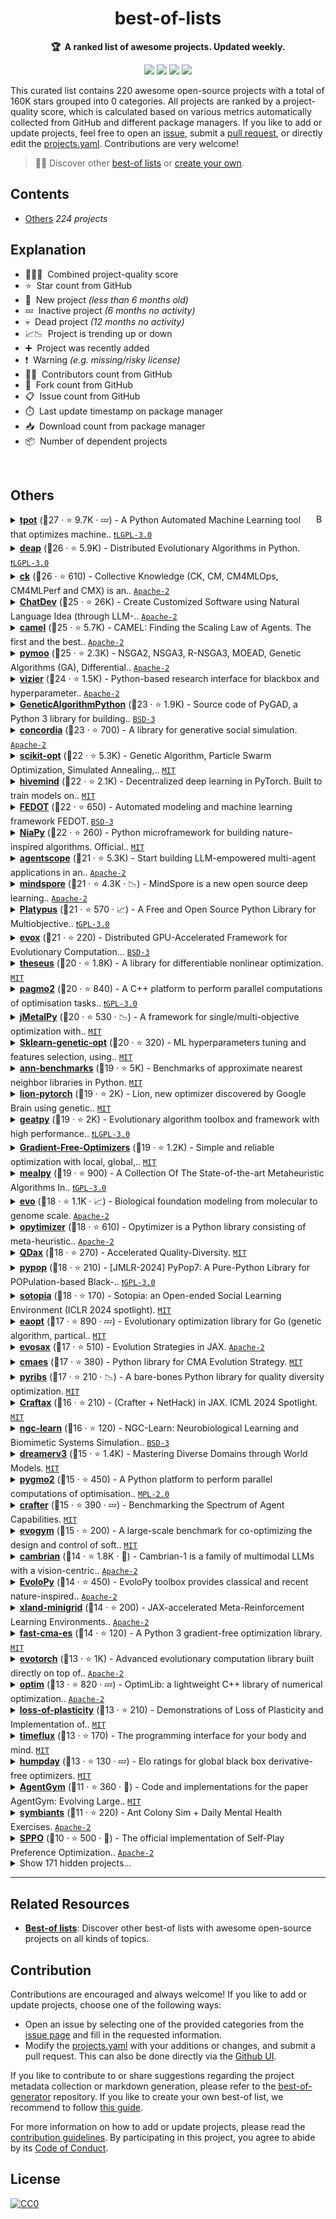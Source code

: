 <!-- markdownlint-disable -->
<h1 align="center">
    best-of-lists
    <br>
</h1>

<p align="center">
    <strong>🏆&nbsp; A ranked list of awesome projects. Updated weekly.</strong>
</p>

<p align="center">
    <a href="https://best-of.org" title="Best-of Badge"><img src="http://bit.ly/3o3EHNN"></a>
    <a href="#Contents" title="Project Count"><img src="https://img.shields.io/badge/projects-220-blue.svg?color=5ac4bf"></a>
    <a href="#Contribution" title="Contributions are welcome"><img src="https://img.shields.io/badge/contributions-welcome-green.svg"></a>
    <a href="https://github.com/evdcush/best-of-lists/releases" title="Best-of Updates"><img src="https://img.shields.io/github/release-date/evdcush/best-of-lists?color=green&label=updated"></a>
</p>

This curated list contains 220 awesome open-source projects with a total of 160K stars grouped into 0 categories. All projects are ranked by a project-quality score, which is calculated based on various metrics automatically collected from GitHub and different package managers. If you like to add or update projects, feel free to open an [issue](https://github.com/evdcush/best-of-lists/issues/new/choose), submit a [pull request](https://github.com/evdcush/best-of-lists/pulls), or directly edit the [projects.yaml](https://github.com/evdcush/best-of-lists/edit/main/projects.yaml). Contributions are very welcome!

> 🧙‍♂️  Discover other [best-of lists](https://best-of.org) or [create your own](https://github.com/best-of-lists/best-of/blob/main/create-best-of-list.md).

## Contents

- [Others](#others) _224 projects_

## Explanation
- 🥇🥈🥉&nbsp; Combined project-quality score
- ⭐️&nbsp; Star count from GitHub
- 🐣&nbsp; New project _(less than 6 months old)_
- 💤&nbsp; Inactive project _(6 months no activity)_
- 💀&nbsp; Dead project _(12 months no activity)_
- 📈📉&nbsp; Project is trending up or down
- ➕&nbsp; Project was recently added
- ❗️&nbsp; Warning _(e.g. missing/risky license)_
- 👨‍💻&nbsp; Contributors count from GitHub
- 🔀&nbsp; Fork count from GitHub
- 📋&nbsp; Issue count from GitHub
- ⏱️&nbsp; Last update timestamp on package manager
- 📥&nbsp; Download count from package manager
- 📦&nbsp; Number of dependent projects

<br>

## Others

<a href="#contents"><img align="right" width="15" height="15" src="https://git.io/JtehR" alt="Back to top"></a>

<details><summary><b><a href="https://github.com/EpistasisLab/tpot">tpot</a></b> (🥇27 ·  ⭐ 9.7K · 💤) - A Python Automated Machine Learning tool that optimizes machine.. <code><a href="http://bit.ly/37RvQcA">❗️LGPL-3.0</a></code></summary>

- [GitHub](https://github.com/EpistasisLab/tpot) (👨‍💻 120 · 🔀 1.5K · 📦 3.1K · 📋 920 - 30% open · ⏱️ 23.02.2024):

	```
	git clone https://github.com/EpistasisLab/tpot
	```
</details>
<details><summary><b><a href="https://github.com/DEAP/deap">deap</a></b> (🥇26 ·  ⭐ 5.9K) - Distributed Evolutionary Algorithms in Python. <code><a href="http://bit.ly/37RvQcA">❗️LGPL-3.0</a></code></summary>

- [GitHub](https://github.com/DEAP/deap) (👨‍💻 89 · 🔀 1.1K · 📦 5.5K · 📋 520 - 44% open · ⏱️ 20.11.2024):

	```
	git clone https://github.com/DEAP/deap
	```
</details>
<details><summary><b><a href="https://github.com/mlcommons/ck">ck</a></b> (🥇26 ·  ⭐ 610) - Collective Knowledge (CK, CM, CM4MLOps, CM4MLPerf and CMX) is an.. <code><a href="http://bit.ly/3nYMfla">Apache-2</a></code></summary>

- [GitHub](https://github.com/mlcommons/ck) (👨‍💻 34 · 🔀 110 · 📦 110 · 📋 490 - 2% open · ⏱️ 28.11.2024):

	```
	git clone https://github.com/mlcommons/ck
	```
</details>
<details><summary><b><a href="https://github.com/OpenBMB/ChatDev">ChatDev</a></b> (🥇25 ·  ⭐ 26K) - Create Customized Software using Natural Language Idea (through LLM-.. <code><a href="http://bit.ly/3nYMfla">Apache-2</a></code></summary>

- [GitHub](https://github.com/OpenBMB/ChatDev) (👨‍💻 64 · 🔀 3.2K · 📋 260 - 7% open · ⏱️ 26.11.2024):

	```
	git clone https://github.com/OpenBMB/ChatDev
	```
</details>
<details><summary><b><a href="https://github.com/camel-ai/camel">camel</a></b> (🥇25 ·  ⭐ 5.7K) - CAMEL: Finding the Scaling Law of Agents. The first and the best.. <code><a href="http://bit.ly/3nYMfla">Apache-2</a></code></summary>

- [GitHub](https://github.com/camel-ai/camel) (👨‍💻 55 · 🔀 690 · 📥 110 · 📦 36 · 📋 540 - 37% open · ⏱️ 28.11.2024):

	```
	git clone https://github.com/camel-ai/camel
	```
</details>
<details><summary><b><a href="https://github.com/anyoptimization/pymoo">pymoo</a></b> (🥇25 ·  ⭐ 2.3K) - NSGA2, NSGA3, R-NSGA3, MOEAD, Genetic Algorithms (GA), Differential.. <code><a href="http://bit.ly/3nYMfla">Apache-2</a></code></summary>

- [GitHub](https://github.com/anyoptimization/pymoo) (👨‍💻 57 · 🔀 400 · 📦 1.3K · 📋 430 - 5% open · ⏱️ 25.11.2024):

	```
	git clone https://github.com/anyoptimization/pymoo
	```
</details>
<details><summary><b><a href="https://github.com/google/vizier">vizier</a></b> (🥇24 ·  ⭐ 1.5K) - Python-based research interface for blackbox and hyperparameter.. <code><a href="http://bit.ly/3nYMfla">Apache-2</a></code></summary>

- [GitHub](https://github.com/google/vizier) (👨‍💻 24 · 🔀 95 · 📦 65 · 📋 36 - 5% open · ⏱️ 25.11.2024):

	```
	git clone https://github.com/google/vizier
	```
</details>
<details><summary><b><a href="https://github.com/ahmedfgad/GeneticAlgorithmPython">GeneticAlgorithmPython</a></b> (🥇23 ·  ⭐ 1.9K) - Source code of PyGAD, a Python 3 library for building.. <code><a href="http://bit.ly/3aKzpTv">BSD-3</a></code></summary>

- [GitHub](https://github.com/ahmedfgad/GeneticAlgorithmPython) (👨‍💻 23 · 🔀 460 · 📥 1K · 📦 690 · 📋 160 - 55% open · ⏱️ 22.08.2024):

	```
	git clone https://github.com/ahmedfgad/GeneticAlgorithmPython
	```
</details>
<details><summary><b><a href="https://github.com/google-deepmind/concordia">concordia</a></b> (🥇23 ·  ⭐ 700) - A library for generative social simulation. <code><a href="http://bit.ly/3nYMfla">Apache-2</a></code></summary>

- [GitHub](https://github.com/google-deepmind/concordia) (👨‍💻 24 · 🔀 140 · 📦 12 · 📋 41 - 12% open · ⏱️ 26.11.2024):

	```
	git clone https://github.com/google-deepmind/concordia
	```
</details>
<details><summary><b><a href="https://github.com/guofei9987/scikit-opt">scikit-opt</a></b> (🥇22 ·  ⭐ 5.3K) - Genetic Algorithm, Particle Swarm Optimization, Simulated Annealing,.. <code><a href="http://bit.ly/34MBwT8">MIT</a></code></summary>

- [GitHub](https://github.com/guofei9987/scikit-opt) (👨‍💻 24 · 🔀 980 · 📦 240 · 📋 180 - 37% open · ⏱️ 23.06.2024):

	```
	git clone https://github.com/guofei9987/scikit-opt
	```
</details>
<details><summary><b><a href="https://github.com/learning-at-home/hivemind">hivemind</a></b> (🥇22 ·  ⭐ 2.1K) - Decentralized deep learning in PyTorch. Built to train models on.. <code><a href="http://bit.ly/34MBwT8">MIT</a></code></summary>

- [GitHub](https://github.com/learning-at-home/hivemind) (👨‍💻 33 · 🔀 160 · 📦 110 · 📋 160 - 36% open · ⏱️ 05.11.2024):

	```
	git clone https://github.com/learning-at-home/hivemind
	```
</details>
<details><summary><b><a href="https://github.com/aimclub/FEDOT">FEDOT</a></b> (🥇22 ·  ⭐ 650) - Automated modeling and machine learning framework FEDOT. <code><a href="http://bit.ly/3aKzpTv">BSD-3</a></code></summary>

- [GitHub](https://github.com/aimclub/FEDOT) (👨‍💻 36 · 🔀 88 · 📦 55 · 📋 550 - 10% open · ⏱️ 15.11.2024):

	```
	git clone https://github.com/aimclub/FEDOT
	```
</details>
<details><summary><b><a href="https://github.com/NiaOrg/NiaPy">NiaPy</a></b> (🥇22 ·  ⭐ 260) - Python microframework for building nature-inspired algorithms. Official.. <code><a href="http://bit.ly/34MBwT8">MIT</a></code></summary>

- [GitHub](https://github.com/NiaOrg/NiaPy) (👨‍💻 35 · 🔀 80 · 📦 92 · 📋 100 - 7% open · ⏱️ 08.11.2024):

	```
	git clone https://github.com/NiaOrg/NiaPy
	```
</details>
<details><summary><b><a href="https://github.com/modelscope/agentscope">agentscope</a></b> (🥇21 ·  ⭐ 5.3K) - Start building LLM-empowered multi-agent applications in an.. <code><a href="http://bit.ly/3nYMfla">Apache-2</a></code></summary>

- [GitHub](https://github.com/modelscope/agentscope) (👨‍💻 33 · 🔀 330 · 📥 17 · 📦 8 · 📋 150 - 18% open · ⏱️ 28.11.2024):

	```
	git clone https://github.com/modelscope/agentscope
	```
</details>
<details><summary><b><a href="https://github.com/mindspore-ai/mindspore">mindspore</a></b> (🥇21 ·  ⭐ 4.3K · 📉) - MindSpore is a new open source deep learning.. <code><a href="http://bit.ly/3nYMfla">Apache-2</a></code></summary>

- [GitHub](https://github.com/mindspore-ai/mindspore) (👨‍💻 1.6K · 🔀 680 · 📋 280 - 59% open · ⏱️ 28.07.2024):

	```
	git clone https://github.com/mindspore-ai/mindspore
	```
</details>
<details><summary><b><a href="https://github.com/Project-Platypus/Platypus">Platypus</a></b> (🥇21 ·  ⭐ 570 · 📈) - A Free and Open Source Python Library for Multiobjective.. <code><a href="http://bit.ly/2M0xdwT">❗️GPL-3.0</a></code></summary>

- [GitHub](https://github.com/Project-Platypus/Platypus) (👨‍💻 19 · 🔀 150 · 📥 21 · 📦 210 · ⏱️ 07.10.2024):

	```
	git clone https://github.com/Project-Platypus/Platypus
	```
</details>
<details><summary><b><a href="https://github.com/EMI-Group/evox">evox</a></b> (🥇21 ·  ⭐ 220) - Distributed GPU-Accelerated Framework for Evolutionary Computation... <code><a href="http://bit.ly/3aKzpTv">BSD-3</a></code></summary>

- [GitHub](https://github.com/EMI-Group/evox) (👨‍💻 24 · 🔀 36 · 📦 3 · 📋 29 - 3% open · ⏱️ 25.11.2024):

	```
	git clone https://github.com/EMI-Group/evox
	```
</details>
<details><summary><b><a href="https://github.com/facebookresearch/theseus">theseus</a></b> (🥈20 ·  ⭐ 1.8K) - A library for differentiable nonlinear optimization. <code><a href="http://bit.ly/34MBwT8">MIT</a></code></summary>

- [GitHub](https://github.com/facebookresearch/theseus) (👨‍💻 26 · 🔀 130 · 📦 5 · 📋 190 - 37% open · ⏱️ 26.09.2024):

	```
	git clone https://github.com/facebookresearch/theseus
	```
</details>
<details><summary><b><a href="https://github.com/esa/pagmo2">pagmo2</a></b> (🥈20 ·  ⭐ 840) - A C++ platform to perform parallel computations of optimisation tasks.. <code><a href="http://bit.ly/2M0xdwT">❗️GPL-3.0</a></code></summary>

- [GitHub](https://github.com/esa/pagmo2) (👨‍💻 60 · 🔀 160 · 📋 240 - 18% open · ⏱️ 08.10.2024):

	```
	git clone https://github.com/esa/pagmo2
	```
</details>
<details><summary><b><a href="https://github.com/jMetal/jMetalPy">jMetalPy</a></b> (🥈20 ·  ⭐ 530 · 📉) - A framework for single/multi-objective optimization with.. <code><a href="http://bit.ly/34MBwT8">MIT</a></code></summary>

- [GitHub](https://github.com/jMetal/jMetalPy) (👨‍💻 33 · 🔀 150 · 📥 100 · 📦 95 · 📋 110 - 4% open · ⏱️ 25.11.2024):

	```
	git clone https://github.com/jMetal/jMetalPy
	```
</details>
<details><summary><b><a href="https://github.com/rodrigo-arenas/Sklearn-genetic-opt">Sklearn-genetic-opt</a></b> (🥈20 ·  ⭐ 320) - ML hyperparameters tuning and features selection, using.. <code><a href="http://bit.ly/34MBwT8">MIT</a></code></summary>

- [GitHub](https://github.com/rodrigo-arenas/Sklearn-genetic-opt) (👨‍💻 15 · 🔀 78 · 📦 53 · 📋 64 - 4% open · ⏱️ 21.10.2024):

	```
	git clone https://github.com/rodrigo-arenas/Sklearn-genetic-opt
	```
</details>
<details><summary><b><a href="https://github.com/erikbern/ann-benchmarks">ann-benchmarks</a></b> (🥈19 ·  ⭐ 5K) - Benchmarks of approximate nearest neighbor libraries in Python. <code><a href="http://bit.ly/34MBwT8">MIT</a></code></summary>

- [GitHub](https://github.com/erikbern/ann-benchmarks) (👨‍💻 110 · 🔀 710 · 📋 220 - 30% open · ⏱️ 29.10.2024):

	```
	git clone https://github.com/erikbern/ann-benchmarks
	```
</details>
<details><summary><b><a href="https://github.com/lucidrains/lion-pytorch">lion-pytorch</a></b> (🥈19 ·  ⭐ 2K) - Lion, new optimizer discovered by Google Brain using genetic.. <code><a href="http://bit.ly/34MBwT8">MIT</a></code></summary>

- [GitHub](https://github.com/lucidrains/lion-pytorch) (👨‍💻 6 · 🔀 49 · 📦 780 · 📋 24 - 33% open · ⏱️ 27.11.2024):

	```
	git clone https://github.com/lucidrains/lion-pytorch
	```
</details>
<details><summary><b><a href="https://github.com/geatpy-dev/geatpy">geatpy</a></b> (🥈19 ·  ⭐ 2K) - Evolutionary algorithm toolbox and framework with high performance.. <code><a href="http://bit.ly/37RvQcA">❗️LGPL-3.0</a></code></summary>

- [GitHub](https://github.com/geatpy-dev/geatpy) (👨‍💻 8 · 🔀 720 · 📥 4.6K · 📋 370 - 42% open · ⏱️ 20.09.2024):

	```
	git clone https://github.com/geatpy-dev/geatpy
	```
</details>
<details><summary><b><a href="https://github.com/SimonBlanke/Gradient-Free-Optimizers">Gradient-Free-Optimizers</a></b> (🥈19 ·  ⭐ 1.2K) - Simple and reliable optimization with local, global,.. <code><a href="http://bit.ly/34MBwT8">MIT</a></code></summary>

- [GitHub](https://github.com/SimonBlanke/Gradient-Free-Optimizers) (👨‍💻 7 · 🔀 83 · 📥 46 · 📦 37 · 📋 47 - 23% open · ⏱️ 19.11.2024):

	```
	git clone https://github.com/SimonBlanke/Gradient-Free-Optimizers
	```
</details>
<details><summary><b><a href="https://github.com/thieu1995/mealpy">mealpy</a></b> (🥈19 ·  ⭐ 900) - A Collection Of The State-of-the-art Metaheuristic Algorithms In.. <code><a href="http://bit.ly/2M0xdwT">❗️GPL-3.0</a></code></summary>

- [GitHub](https://github.com/thieu1995/mealpy) (👨‍💻 14 · 🔀 180 · 📦 120 · 📋 140 - 5% open · ⏱️ 12.06.2024):

	```
	git clone https://github.com/thieu1995/mealpy
	```
</details>
<details><summary><b><a href="https://github.com/evo-design/evo">evo</a></b> (🥈18 ·  ⭐ 1.1K · 📈) - Biological foundation modeling from molecular to genome scale. <code><a href="http://bit.ly/3nYMfla">Apache-2</a></code></summary>

- [GitHub](https://github.com/evo-design/evo) (👨‍💻 8 · 🔀 140 · 📦 3 · 📋 55 - 40% open · ⏱️ 18.11.2024):

	```
	git clone https://github.com/evo-design/evo
	```
</details>
<details><summary><b><a href="https://github.com/gugarosa/opytimizer">opytimizer</a></b> (🥈18 ·  ⭐ 610) - Opytimizer is a Python library consisting of meta-heuristic.. <code><a href="http://bit.ly/3nYMfla">Apache-2</a></code></summary>

- [GitHub](https://github.com/gugarosa/opytimizer) (👨‍💻 4 · 🔀 41 · 📦 19 · ⏱️ 18.08.2024):

	```
	git clone https://github.com/gugarosa/opytimizer
	```
</details>
<details><summary><b><a href="https://github.com/adaptive-intelligent-robotics/QDax">QDax</a></b> (🥈18 ·  ⭐ 270) - Accelerated Quality-Diversity. <code><a href="http://bit.ly/34MBwT8">MIT</a></code></summary>

- [GitHub](https://github.com/adaptive-intelligent-robotics/QDax) (👨‍💻 14 · 🔀 43 · 📦 16 · 📋 76 - 36% open · ⏱️ 20.09.2024):

	```
	git clone https://github.com/adaptive-intelligent-robotics/QDax
	```
</details>
<details><summary><b><a href="https://github.com/Evolutionary-Intelligence/pypop">pypop</a></b> (🥈18 ·  ⭐ 210) - [JMLR-2024] PyPop7: A Pure-Python Library for POPulation-based Black-.. <code><a href="http://bit.ly/2M0xdwT">❗️GPL-3.0</a></code></summary>

- [GitHub](https://github.com/Evolutionary-Intelligence/pypop) (👨‍💻 15 · 🔀 31 · 📋 9 - 11% open · ⏱️ 28.11.2024):

	```
	git clone https://github.com/Evolutionary-Intelligence/pypop
	```
</details>
<details><summary><b><a href="https://github.com/sotopia-lab/sotopia">sotopia</a></b> (🥈18 ·  ⭐ 170) - Sotopia: an Open-ended Social Learning Environment (ICLR 2024 spotlight). <code><a href="http://bit.ly/34MBwT8">MIT</a></code></summary>

- [GitHub](https://github.com/sotopia-lab/sotopia) (👨‍💻 15 · 🔀 21 · 📦 6 · 📋 73 - 20% open · ⏱️ 26.11.2024):

	```
	git clone https://github.com/sotopia-lab/sotopia
	```
</details>
<details><summary><b><a href="https://github.com/MaxHalford/eaopt">eaopt</a></b> (🥈17 ·  ⭐ 890 · 💤) - Evolutionary optimization library for Go (genetic algorithm, partical.. <code><a href="http://bit.ly/34MBwT8">MIT</a></code></summary>

- [GitHub](https://github.com/MaxHalford/eaopt) (👨‍💻 18 · 🔀 95 · 📦 48 · 📋 22 - 36% open · ⏱️ 07.03.2024):

	```
	git clone https://github.com/MaxHalford/eaopt
	```
</details>
<details><summary><b><a href="https://github.com/RobertTLange/evosax">evosax</a></b> (🥈17 ·  ⭐ 510) - Evolution Strategies in JAX. <code><a href="http://bit.ly/3nYMfla">Apache-2</a></code></summary>

- [GitHub](https://github.com/RobertTLange/evosax) (👨‍💻 8 · 🔀 43 · 📦 110 · 📋 41 - 39% open · ⏱️ 22.10.2024):

	```
	git clone https://github.com/RobertTLange/evosax
	```
</details>
<details><summary><b><a href="https://github.com/CyberAgentAILab/cmaes">cmaes</a></b> (🥈17 ·  ⭐ 380) - Python library for CMA Evolution Strategy. <code><a href="http://bit.ly/34MBwT8">MIT</a></code></summary>

- [GitHub](https://github.com/CyberAgentAILab/cmaes) (👨‍💻 9 · 🔀 65 · 📥 320 · 📋 36 - 13% open · ⏱️ 12.11.2024):

	```
	git clone https://github.com/CyberAgentAILab/cmaes
	```
</details>
<details><summary><b><a href="https://github.com/icaros-usc/pyribs">pyribs</a></b> (🥈17 ·  ⭐ 210 · 📉) - A bare-bones Python library for quality diversity optimization. <code><a href="http://bit.ly/34MBwT8">MIT</a></code></summary>

- [GitHub](https://github.com/icaros-usc/pyribs) (👨‍💻 15 · 🔀 35 · 📦 59 · 📋 110 - 15% open · ⏱️ 19.07.2024):

	```
	git clone https://github.com/icaros-usc/pyribs
	```
</details>
<details><summary><b><a href="https://github.com/MichaelTMatthews/Craftax">Craftax</a></b> (🥈16 ·  ⭐ 210) - (Crafter + NetHack) in JAX. ICML 2024 Spotlight. <code><a href="http://bit.ly/34MBwT8">MIT</a></code></summary>

- [GitHub](https://github.com/MichaelTMatthews/Craftax) (👨‍💻 8 · 🔀 21 · 📦 17 · 📋 14 - 7% open · ⏱️ 17.10.2024):

	```
	git clone https://github.com/MichaelTMatthews/Craftax
	```
</details>
<details><summary><b><a href="https://github.com/NACLab/ngc-learn">ngc-learn</a></b> (🥈16 ·  ⭐ 120) - NGC-Learn: Neurobiological Learning and Biomimetic Systems Simulation.. <code><a href="http://bit.ly/3aKzpTv">BSD-3</a></code></summary>

- [GitHub](https://github.com/NACLab/ngc-learn) (👨‍💻 11 · 🔀 25 · 📦 4 · 📋 11 - 27% open · ⏱️ 19.11.2024):

	```
	git clone https://github.com/NACLab/ngc-learn
	```
</details>
<details><summary><b><a href="https://github.com/danijar/dreamerv3">dreamerv3</a></b> (🥈15 ·  ⭐ 1.4K) - Mastering Diverse Domains through World Models. <code><a href="http://bit.ly/34MBwT8">MIT</a></code></summary>

- [GitHub](https://github.com/danijar/dreamerv3) (👨‍💻 10 · 🔀 230 · 📦 7 · 📋 140 - 22% open · ⏱️ 29.07.2024):

	```
	git clone https://github.com/danijar/dreamerv3
	```
</details>
<details><summary><b><a href="https://github.com/esa/pygmo2">pygmo2</a></b> (🥈15 ·  ⭐ 450) - A Python platform to perform parallel computations of optimisation.. <code><a href="http://bit.ly/3postzC">MPL-2.0</a></code></summary>

- [GitHub](https://github.com/esa/pygmo2) (👨‍💻 10 · 🔀 56 · 📋 96 - 40% open · ⏱️ 10.08.2024):

	```
	git clone https://github.com/esa/pygmo2
	```
</details>
<details><summary><b><a href="https://github.com/danijar/crafter">crafter</a></b> (🥈15 ·  ⭐ 390 · 💤) - Benchmarking the Spectrum of Agent Capabilities. <code><a href="http://bit.ly/34MBwT8">MIT</a></code></summary>

- [GitHub](https://github.com/danijar/crafter) (👨‍💻 4 · 🔀 62 · 📦 190 · 📋 22 - 27% open · ⏱️ 13.12.2023):

	```
	git clone https://github.com/danijar/crafter
	```
</details>
<details><summary><b><a href="https://github.com/EvolutionGym/evogym">evogym</a></b> (🥈15 ·  ⭐ 200) - A large-scale benchmark for co-optimizing the design and control of soft.. <code><a href="http://bit.ly/34MBwT8">MIT</a></code></summary>

- [GitHub](https://github.com/EvolutionGym/evogym) (👨‍💻 3 · 🔀 32 · 📦 4 · 📋 30 - 10% open · ⏱️ 09.07.2024):

	```
	git clone https://github.com/EvolutionGym/evogym
	```
</details>
<details><summary><b><a href="https://github.com/cambrian-mllm/cambrian">cambrian</a></b> (🥈14 ·  ⭐ 1.8K · 🐣) - Cambrian-1 is a family of multimodal LLMs with a vision-centric.. <code><a href="http://bit.ly/3nYMfla">Apache-2</a></code></summary>

- [GitHub](https://github.com/cambrian-mllm/cambrian) (👨‍💻 4 · 🔀 120 · 📦 2 · 📋 70 - 52% open · ⏱️ 30.10.2024):

	```
	git clone https://github.com/cambrian-mllm/cambrian
	```
</details>
<details><summary><b><a href="https://github.com/7ossam81/EvoloPy">EvoloPy</a></b> (🥈14 ·  ⭐ 450) - EvoloPy toolbox provides classical and recent nature-inspired.. <code><a href="http://bit.ly/3nYMfla">Apache-2</a></code></summary>

- [GitHub](https://github.com/7ossam81/EvoloPy) (👨‍💻 11 · 🔀 220 · 📋 45 - 51% open · ⏱️ 26.05.2024):

	```
	git clone https://github.com/7ossam81/EvoloPy
	```
</details>
<details><summary><b><a href="https://github.com/dunnolab/xland-minigrid">xland-minigrid</a></b> (🥈14 ·  ⭐ 200) - JAX-accelerated Meta-Reinforcement Learning Environments.. <code><a href="http://bit.ly/3nYMfla">Apache-2</a></code></summary>

- [GitHub](https://github.com/dunnolab/xland-minigrid) (👨‍💻 7 · 🔀 16 · 📦 11 · 📋 16 - 31% open · ⏱️ 16.11.2024):

	```
	git clone https://github.com/corl-team/xland-minigrid
	```
</details>
<details><summary><b><a href="https://github.com/dietmarwo/fast-cma-es">fast-cma-es</a></b> (🥈14 ·  ⭐ 120) - A Python 3 gradient-free optimization library. <code><a href="http://bit.ly/34MBwT8">MIT</a></code></summary>

- [GitHub](https://github.com/dietmarwo/fast-cma-es) (👨‍💻 6 · 🔀 19 · 📦 68 · 📋 17 - 17% open · ⏱️ 12.11.2024):

	```
	git clone https://github.com/dietmarwo/fast-cma-es
	```
</details>
<details><summary><b><a href="https://github.com/nnaisense/evotorch">evotorch</a></b> (🥈13 ·  ⭐ 1K) - Advanced evolutionary computation library built directly on top of.. <code><a href="http://bit.ly/3nYMfla">Apache-2</a></code></summary>

- [GitHub](https://github.com/nnaisense/evotorch) (👨‍💻 6 · 🔀 62 · 📋 44 - 22% open · ⏱️ 05.11.2024):

	```
	git clone https://github.com/nnaisense/evotorch
	```
</details>
<details><summary><b><a href="https://github.com/kthohr/optim">optim</a></b> (🥈13 ·  ⭐ 820 · 💤) - OptimLib: a lightweight C++ library of numerical optimization.. <code><a href="http://bit.ly/3nYMfla">Apache-2</a></code></summary>

- [GitHub](https://github.com/kthohr/optim) (👨‍💻 3 · 🔀 140 · 📋 59 - 10% open · ⏱️ 28.04.2024):

	```
	git clone https://github.com/kthohr/optim
	```
</details>
<details><summary><b><a href="https://github.com/shibhansh/loss-of-plasticity">loss-of-plasticity</a></b> (🥈13 ·  ⭐ 210) - Demonstrations of Loss of Plasticity and Implementation of.. <code><a href="http://bit.ly/34MBwT8">MIT</a></code></summary>

- [GitHub](https://github.com/shibhansh/loss-of-plasticity) (👨‍💻 5 · 🔀 41 · 📦 5 · ⏱️ 03.11.2024):

	```
	git clone https://github.com/shibhansh/loss-of-plasticity
	```
</details>
<details><summary><b><a href="https://github.com/timeflux/timeflux">timeflux</a></b> (🥈13 ·  ⭐ 170) - The programming interface for your body and mind. <code><a href="http://bit.ly/34MBwT8">MIT</a></code></summary>

- [GitHub](https://github.com/timeflux/timeflux) (👨‍💻 7 · 🔀 27 · 📋 31 - 48% open · ⏱️ 23.09.2024):

	```
	git clone https://github.com/timeflux/timeflux
	```
</details>
<details><summary><b><a href="https://github.com/microprediction/humpday">humpday</a></b> (🥈13 ·  ⭐ 130 · 💤) - Elo ratings for global black box derivative-free optimizers. <code><a href="http://bit.ly/34MBwT8">MIT</a></code></summary>

- [GitHub](https://github.com/microprediction/humpday) (👨‍💻 5 · 🔀 18 · 📦 11 · 📋 30 - 90% open · ⏱️ 21.01.2024):

	```
	git clone https://github.com/microprediction/humpday
	```
</details>
<details><summary><b><a href="https://github.com/WooooDyy/AgentGym">AgentGym</a></b> (🥈11 ·  ⭐ 360 · 🐣) - Code and implementations for the paper AgentGym: Evolving Large.. <code><a href="http://bit.ly/34MBwT8">MIT</a></code></summary>

- [GitHub](https://github.com/WooooDyy/AgentGym) (👨‍💻 9 · 🔀 47 · 📋 15 - 40% open · ⏱️ 11.09.2024):

	```
	git clone https://github.com/WooooDyy/AgentGym
	```
</details>
<details><summary><b><a href="https://github.com/MeoMix/symbiants">symbiants</a></b> (🥈11 ·  ⭐ 220) - Ant Colony Sim + Daily Mental Health Exercises. <code><a href="http://bit.ly/3nYMfla">Apache-2</a></code></summary>

- [GitHub](https://github.com/MeoMix/symbiants) (👨‍💻 3 · 🔀 3 · 📋 48 - 41% open · ⏱️ 13.08.2024):

	```
	git clone https://github.com/MeoMix/symbiants
	```
</details>
<details><summary><b><a href="https://github.com/uclaml/SPPO">SPPO</a></b> (🥉10 ·  ⭐ 500 · 🐣) - The official implementation of Self-Play Preference Optimization.. <code><a href="http://bit.ly/3nYMfla">Apache-2</a></code></summary>

- [GitHub](https://github.com/uclaml/SPPO) (👨‍💻 4 · 🔀 61 · 📋 20 - 70% open · ⏱️ 23.11.2024):

	```
	git clone https://github.com/uclaml/SPPO
	```
</details>
<details><summary>Show 171 hidden projects...</summary>

- <b><a href="https://github.com/brainflow-dev/brainflow">brainflow</a></b> (🥇28 ·  ⭐ 1.3K · 📉) - BrainFlow is a library intended to obtain, parse and.. <code>❗Unlicensed</code>
- <b><a href="https://github.com/microsoft/malmo">malmo</a></b> (🥇25 ·  ⭐ 4.1K · 💀) - Project Malmo is a platform for Artificial Intelligence experimentation.. <code><a href="http://bit.ly/34MBwT8">MIT</a></code>
- <b><a href="https://github.com/ljvmiranda921/pyswarms">pyswarms</a></b> (🥇22 ·  ⭐ 1.3K · 💀) - A research toolkit for particle swarm optimization in Python. <code><a href="http://bit.ly/34MBwT8">MIT</a></code>
- <b><a href="https://github.com/CMA-ES/pycma">pycma</a></b> (🥇22 ·  ⭐ 1.1K) - Python implementation of CMA-ES. <code>❗Unlicensed</code>
- <b><a href="https://github.com/trevorstephens/gplearn">gplearn</a></b> (🥇21 ·  ⭐ 1.6K · 💀) - Genetic Programming in Python, with a scikit-learn inspired API. <code><a href="http://bit.ly/3aKzpTv">BSD-3</a></code>
- <b><a href="https://github.com/nengo/nengo">nengo</a></b> (🥇21 ·  ⭐ 830 · 💤) - A Python library for creating and simulating large-scale brain.. <code>❗Unlicensed</code>
- <b><a href="https://github.com/huawei-noah/HEBO">HEBO</a></b> (🥈20 ·  ⭐ 3.3K) - Bayesian optimisation & Reinforcement Learning library developed by.. <code>❗Unlicensed</code>
- <b><a href="https://github.com/kolbytn/mindcraft">mindcraft</a></b> (🥈19 ·  ⭐ 2.3K · 📈) -  <code><a href="http://bit.ly/34MBwT8">MIT</a></code>
- <b><a href="https://github.com/rh12503/triangula">triangula</a></b> (🥈18 ·  ⭐ 3.9K · 💀) - Generate high-quality triangulated and polygonal art from images. <code><a href="http://bit.ly/34MBwT8">MIT</a></code>
- <b><a href="https://github.com/rsteca/sklearn-deap">sklearn-deap</a></b> (🥈18 ·  ⭐ 770 · 💀) - Use evolutionary algorithms instead of gridsearch in scikit-.. <code><a href="http://bit.ly/34MBwT8">MIT</a></code>
- <b><a href="https://github.com/Helmholtz-AI-Energy/propulate">propulate</a></b> (🥈18 ·  ⭐ 33) - Propulate is an asynchronous population-based optimization algorithm.. <code><a href="http://bit.ly/3aKzpTv">BSD-3</a></code>
- <b><a href="https://github.com/BIMK/PlatEMO">PlatEMO</a></b> (🥈17 ·  ⭐ 1.6K) - Evolutionary multi-objective optimization platform. <code>❗Unlicensed</code>
- <b><a href="https://github.com/minerllabs/minerl">minerl</a></b> (🥈17 ·  ⭐ 710) - MineRL Competition for Sample Efficient Reinforcement Learning -.. <code>❗Unlicensed</code>
- <b><a href="https://github.com/Chakazul/Lenia">Lenia</a></b> (🥈16 ·  ⭐ 3.6K · 💀) - Lenia - Mathematical Life Forms. <code><a href="http://bit.ly/34MBwT8">MIT</a></code>
- <b><a href="https://github.com/neuromorphs/NIR">NIR</a></b> (🥈16 ·  ⭐ 83) - Neuromorphic Intermediate Representation reference implementation. <code><a href="http://bit.ly/3aKzpTv">BSD-3</a></code>
- <b><a href="https://github.com/CarperAI/OpenELM">OpenELM</a></b> (🥈15 ·  ⭐ 700 · 💀) - Evolution Through Large Models. <code><a href="http://bit.ly/34MBwT8">MIT</a></code>
- <b><a href="https://github.com/HaaLeo/swarmlib">swarmlib</a></b> (🥈15 ·  ⭐ 510 · 💀) - This repository implements several swarm optimization algorithms.. <code><a href="http://bit.ly/3aKzpTv">BSD-3</a></code>
- <b><a href="https://github.com/optuna/optunahub">optunahub</a></b> (🥈15 ·  ⭐ 36) - Python library to use packages in OptunaHub. <code><a href="http://bit.ly/34MBwT8">MIT</a></code>
- <b><a href="https://github.com/firefly-cpp/NiaAML">NiaAML</a></b> (🥈15 ·  ⭐ 32) - Python automated machine learning framework. <code><a href="http://bit.ly/34MBwT8">MIT</a></code>
- <b><a href="https://github.com/CWI-EvolutionaryIntelligence/GOMEA">gomea</a></b> (🥈15 ·  ⭐ 23 · 📈) - Library for optimization with the model-based evolutionary algorithm GOMEA.. <code><a href="http://bit.ly/34MBwT8">MIT</a></code>
- <b><a href="https://github.com/google/evojax">evojax</a></b> (🥈14 ·  ⭐ 850) -  <code><a href="http://bit.ly/3nYMfla">Apache-2</a></code>
- <b><a href="https://github.com/Evolutionary-Intelligence/DistributedEvolutionaryComputation">DistributedEvolutionaryComputation</a></b> (🥈14 ·  ⭐ 120) - A (still growing) paper list of Evolutionary.. <code><a href="https://tldrlegal.com/search?q=CC0-1.0">❗️CC0-1.0</a></code>
- <b><a href="https://github.com/automl/DEHB">DEHB</a></b> (🥈14 ·  ⭐ 72) -  <code><a href="http://bit.ly/3nYMfla">Apache-2</a></code>
- <b><a href="https://github.com/davidrmiller/biosim4">biosim4</a></b> (🥈13 ·  ⭐ 3.2K) - Biological evolution simulator. <code>❗Unlicensed</code>
- <b><a href="https://github.com/clever-algorithms/CleverAlgorithms">CleverAlgorithms</a></b> (🥈13 ·  ⭐ 2K · 💀) - Clever Algorithms: Nature-Inspired Programming Recipes. <code>❗Unlicensed</code>
- <b><a href="https://github.com/openai/multi-agent-emergence-environments">multi-agent-emergence-environments</a></b> (🥈13 ·  ⭐ 1.7K · 💀) - Environment generation code for the paper Emergent.. <code><a href="http://bit.ly/34MBwT8">MIT</a></code>
- <b><a href="https://github.com/google/brain-tokyo-workshop">brain-tokyo-workshop</a></b> (🥈13 ·  ⭐ 1.3K · 💀) -  <code><a href="http://bit.ly/3nYMfla">Apache-2</a></code>
- <b><a href="https://github.com/fcampelo/EC-Bestiary">EC-Bestiary</a></b> (🥈13 ·  ⭐ 610 · 💤) - A bestiary of evolutionary, swarm and other metaphor-.. <code>❗Unlicensed</code>
- <b><a href="https://github.com/williamhunter/topy">topy</a></b> (🥈13 ·  ⭐ 480 · 💀) - Topology Optimization using Python. <code>❗Unlicensed</code>
- <b><a href="https://github.com/Pattio/DeepSwarm">DeepSwarm</a></b> (🥈13 ·  ⭐ 320 · 💀) - Neural Architecture Search Powered by Swarm Intelligence. <code><a href="http://bit.ly/34MBwT8">MIT</a></code>
- <b><a href="https://github.com/lantunes/cellpylib">cellpylib</a></b> (🥈13 ·  ⭐ 230 · 💀) - A library for working with Cellular Automata, for Python. <code><a href="http://bit.ly/3nYMfla">Apache-2</a></code>
- <b><a href="https://github.com/firefly-cpp/FireflyAlgorithm">FireflyAlgorithm</a></b> (🥈13 ·  ⭐ 59) - Implementation of Firefly Algorithm in Python. <code><a href="http://bit.ly/34MBwT8">MIT</a></code>
- <b><a href="https://github.com/openai/evolution-strategies-starter">evolution-strategies-starter</a></b> (🥈12 ·  ⭐ 1.6K · 💀) - Code for the paper Evolution Strategies as a Scalable.. <code><a href="http://bit.ly/34MBwT8">MIT</a></code>
- <b><a href="https://github.com/brandontrabucco/design-bench">design-bench</a></b> (🥈12 ·  ⭐ 80 · 💤) - Benchmarks for Model-Based Optimization. <code><a href="http://bit.ly/34MBwT8">MIT</a></code>
- <b><a href="https://github.com/jasonwebb/morphogenesis-resources">morphogenesis-resources</a></b> (🥈11 ·  ⭐ 2.1K) - Resources on the topic of digital morphogenesis.. <code>❗Unlicensed</code>
- <b><a href="https://github.com/uber-research/deep-neuroevolution">deep-neuroevolution</a></b> (🥈11 ·  ⭐ 1.6K · 💀) - Deep Neuroevolution. <code>❗Unlicensed</code>
- <b><a href="https://github.com/hardmaru/estool">estool</a></b> (🥈11 ·  ⭐ 940 · 💀) - Evolution Strategies Tool. <code>❗Unlicensed</code>
- <b><a href="https://github.com/diambra/arena">arena</a></b> (🥈11 ·  ⭐ 320) - DIAMBRA Arena: a New Reinforcement Learning Platform for Research.. <code>❗Unlicensed</code>
- <b><a href="https://github.com/Gentopia-AI/Gentopia">Gentopia</a></b> (🥈11 ·  ⭐ 300 · 💀) - Build Hierarchical Autonomous Agents through Config. Collaborative.. <code><a href="http://bit.ly/34MBwT8">MIT</a></code>
- <b><a href="https://github.com/sferes2/sferes2">sferes2</a></b> (🥈11 ·  ⭐ 160 · 💀) - A lightweight, generic C++11 framework for evolutionary.. <code>❗Unlicensed</code>
- <b><a href="https://github.com/kstaats/karoo_gp">karoo_gp</a></b> (🥈11 ·  ⭐ 160 · 💀) - A Genetic Programming platform for Python with TensorFlow.. <code>❗Unlicensed</code>
- <b><a href="https://github.com/evoplex/evoplex">evoplex</a></b> (🥈11 ·  ⭐ 130 · 💀) - Evoplex is a fast, robust and extensible platform for.. <code>❗Unlicensed</code>
- <b><a href="https://github.com/aimclub/GEFEST">GEFEST</a></b> (🥈11 ·  ⭐ 57) - Toolbox for the generative design of geometrically-encoded physical.. <code><a href="http://bit.ly/3aKzpTv">BSD-3</a></code>
- <b><a href="https://github.com/mikelma/craftium">craftium</a></b> (🥈11 ·  ⭐ 38 · 🐣) - A framework for creating rich, 3D, Minecraft-like.. <code>❗Unlicensed</code>
- <b><a href="https://github.com/automl/hypersweeper">hypersweeper</a></b> (🥈11 ·  ⭐ 8) - Hydra sweeper integration of our favorite optimization.. <code>❗Unlicensed</code>
- <b><a href="https://github.com/trekhleb/self-parking-car-evolution">self-parking-car-evolution</a></b> (🥉10 ·  ⭐ 730 · 💀) - Training the car to do self-parking using a genetic.. <code><a href="http://bit.ly/34MBwT8">MIT</a></code>
- <b><a href="https://github.com/100/Solid">Solid</a></b> (🥉10 ·  ⭐ 580 · 💀) - A comprehensive gradient-free optimization framework written in Python. <code><a href="http://bit.ly/34MBwT8">MIT</a></code>
- <b><a href="https://github.com/kaushalshetty/FeatureSelectionGA">FeatureSelectionGA</a></b> (🥉10 ·  ⭐ 360 · 💀) - Feature Selection using Genetic Algorithm (DEAP.. <code><a href="http://bit.ly/34MBwT8">MIT</a></code>
- <b><a href="https://github.com/google-research/self-organising-systems">self-organising-systems</a></b> (🥉10 ·  ⭐ 320) -  <code><a href="http://bit.ly/3nYMfla">Apache-2</a></code>
- <b><a href="https://github.com/thieu1995/metaheuristics">metaheuristics</a></b> (🥉10 ·  ⭐ 280 · 💀) - Implement the-state-of-the-art meta-heuristic algorithms.. <code><a href="http://bit.ly/3nYMfla">Apache-2</a></code>
- <b><a href="https://github.com/PacktPublishing/Hands-On-Genetic-Algorithms-with-Python">Hands-On-Genetic-Algorithms-with-Python</a></b> (🥉10 ·  ⭐ 270 · 💀) - Hands-On Genetic Algorithms with Python, Published by.. <code><a href="http://bit.ly/34MBwT8">MIT</a></code>
- <b><a href="https://github.com/dcmocanu/sparse-evolutionary-artificial-neural-networks">sparse-evolutionary-artificial-neural-networks</a></b> (🥉10 ·  ⭐ 240 · 💀) - Always sparse. Never dense. But never say never. A.. <code><a href="http://bit.ly/34MBwT8">MIT</a></code>
- <b><a href="https://github.com/quality-diversity/quality-diversity.github.io">quality-diversity.github.io</a></b> (🥉10 ·  ⭐ 42) - Website for Quality-Diversity optimisation algorithms. <code>❗Unlicensed</code>
- <b><a href="https://github.com/SwarmRL/SwarmRL">SwarmRL</a></b> (🥉10 ·  ⭐ 31) - Multi agent reinforcement learning for intelligent active matter. <code><a href="http://bit.ly/2M0xmjV">EPL-2.0</a></code>
- <b><a href="https://github.com/EASEA/easea">easea</a></b> (🥉10 ·  ⭐ 18 · 💀) - EASEA (EAsy Specification of Evolutionary Algorithms) is an.. <code><a href="http://bit.ly/3pwmjO5">❗️AGPL-3.0</a></code>
- <b><a href="https://github.com/opoframework/opof">opof</a></b> (🥉10 ·  ⭐ 4 · 💀) - The Open Planner Optimization Framework (OPOF). <code><a href="http://bit.ly/3aKzpTv">BSD-3</a></code>
- <b><a href="https://github.com/arcelien/pba">pba</a></b> (🥉9 ·  ⭐ 500 · 💀) - Efficient Learning of Augmentation Policy Schedules. <code><a href="http://bit.ly/3nYMfla">Apache-2</a></code>
- <b><a href="https://github.com/PKU-YuanGroup/Machine-Mindset">Machine-Mindset</a></b> (🥉9 ·  ⭐ 480 · 💤) - An MBTI Exploration of Large Language Models. <code><a href="http://bit.ly/3nYMfla">Apache-2</a></code>
- <b><a href="https://github.com/zju-vipa/Odyssey">Odyssey</a></b> (🥉9 ·  ⭐ 270 · 🐣) - Odyssey: Empowering Minecraft Agents with Open-World Skills. <code><a href="http://bit.ly/34MBwT8">MIT</a></code>
- <b><a href="https://github.com/FeiLiu36/LLM4Opt">LLM4Opt</a></b> (🥉9 ·  ⭐ 150) - A Collection on Large Language Models for Optimization. <code>❗Unlicensed</code>
- <b><a href="https://github.com/avaneev/biteopt">biteopt</a></b> (🥉9 ·  ⭐ 150) - Derivative-Free Global Optimization Algorithm (C++, Python binding) -.. <code><a href="http://bit.ly/34MBwT8">MIT</a></code>
- <b><a href="https://github.com/logancyang/loss-landscape-anim">loss-landscape-anim</a></b> (🥉9 ·  ⭐ 140 · 💤) - Create animations for the optimization trajectory of.. <code><a href="http://bit.ly/34MBwT8">MIT</a></code>
- <b><a href="https://github.com/FeiLiu36/EoH">EoH</a></b> (🥉9 ·  ⭐ 99) - Evolution of Heuristics. <code><a href="http://bit.ly/34MBwT8">MIT</a></code>
- <b><a href="https://github.com/EMI-Group/evoxbench">evoxbench</a></b> (🥉9 ·  ⭐ 90) - Transforming Neural Architecture Search (NAS) into multi-objective.. <code><a href="http://bit.ly/3nYMfla">Apache-2</a></code>
- <b><a href="https://github.com/NVlabs/Bongard-LOGO">Bongard-LOGO</a></b> (🥉9 ·  ⭐ 51 · 💀) - Bongard-LOGO is a Python code repository with the purpose of.. <code><a href="http://bit.ly/34MBwT8">MIT</a></code>
- <b><a href="https://github.com/Evolutionary-Intelligence/EC-A-Modern-Perspective">EC-A-Modern-Perspective</a></b> (🥉9 ·  ⭐ 46) - Evolutionary Computation: A Modern Perspective ---.. <code><a href="https://tldrlegal.com/search?q=CC0-1.0">❗️CC0-1.0</a></code>
- <b><a href="https://github.com/SioKCronin/swarmopt">swarmopt</a></b> (🥉9 ·  ⭐ 33) - Swarm intelligence optimizer. <code><a href="http://bit.ly/34MBwT8">MIT</a></code>
- <b><a href="https://github.com/nikivanstein/LLaMEA">LLaMEA</a></b> (🥉9 ·  ⭐ 11 · 🐣) - Large Language Model Evolutionary Algorithm. <code><a href="http://bit.ly/34MBwT8">MIT</a></code>
- <b><a href="https://github.com/Evolutionary-Intelligence/Biological-Evolution">Biological-Evolution</a></b> (🥉9 ·  ⭐ 4 · 📈) - Just for Fun on Evolution... <code><a href="https://tldrlegal.com/search?q=CC0-1.0">❗️CC0-1.0</a></code>
- <b><a href="https://github.com/firefly-cpp/NiaAML-GUI">NiaAML-GUI</a></b> (🥉9 ·  ⭐ 4) - GUI for NiaAML Python package. <code><a href="http://bit.ly/34MBwT8">MIT</a></code>
- <b><a href="https://github.com/neurreps/awesome-neural-geometry">awesome-neural-geometry</a></b> (🥉8 ·  ⭐ 920) - A curated collection of resources and research.. <code>❗Unlicensed</code>
- <b><a href="https://github.com/google-deepmind/alphastar">alphastar</a></b> (🥉8 ·  ⭐ 420 · 💀) -  <code><a href="http://bit.ly/3nYMfla">Apache-2</a></code>
- <b><a href="https://github.com/uber-research/differentiable-plasticity">differentiable-plasticity</a></b> (🥉8 ·  ⭐ 400 · 💀) - Implementations of the algorithms described in.. <code>❗Unlicensed</code>
- <b><a href="https://github.com/openai/EPG">EPG</a></b> (🥉8 ·  ⭐ 250 · 💀) - Code for the paper Evolved Policy Gradients. <code><a href="http://bit.ly/34MBwT8">MIT</a></code>
- <b><a href="https://github.com/yeshenpy/Awesome-Evolutionary-Reinforcement-Learning">Awesome-Evolutionary-Reinforcement-Learning</a></b> (🥉8 ·  ⭐ 220) - Research Papers and Code Repository on the.. <code>❗Unlicensed</code>
- <b><a href="https://github.com/baopng/NSGA-II">NSGA-II</a></b> (🥉8 ·  ⭐ 190) - Implementation of NSGA-II algorithm in form of a python library. <code>❗Unlicensed</code>
- <b><a href="https://github.com/facebookresearch/minimax">minimax</a></b> (🥉8 ·  ⭐ 170) - Efficient baselines for autocurricula in JAX. <code><a href="http://bit.ly/3nYMfla">Apache-2</a></code>
- <b><a href="https://github.com/OpenDriveLab/ELM">ELM</a></b> (🥉8 ·  ⭐ 150) - [ECCV 2024] Embodied Understanding of Driving Scenarios. <code>❗Unlicensed</code>
- <b><a href="https://github.com/henry-yeh/DeepACO">DeepACO</a></b> (🥉8 ·  ⭐ 130) - [NeurIPS 2023] DeepACO: Neural-enhanced Ant Systems for Combinatorial.. <code><a href="http://bit.ly/34MBwT8">MIT</a></code>
- <b><a href="https://github.com/renatoosousa/GeneticAlgorithmForFeatureSelection">GeneticAlgorithmForFeatureSelection</a></b> (🥉8 ·  ⭐ 110 · 💀) - Search the best feature subset for you classification.. <code><a href="http://bit.ly/34MBwT8">MIT</a></code>
- <b><a href="https://github.com/0xprofessooor/Pearl">Pearl</a></b> (🥉8 ·  ⭐ 53 · 💀) - Adaptable tools to make reinforcement learning and evolutionary.. <code><a href="http://bit.ly/34MBwT8">MIT</a></code>
- <b><a href="https://github.com/shyamsn97/controllable-ncas">controllable-ncas</a></b> (🥉8 ·  ⭐ 53 · 💀) - Code for Goal-Guided Neural Cellular Automata: Learning to.. <code><a href="http://bit.ly/34MBwT8">MIT</a></code>
- <b><a href="https://github.com/openai/automated-interpretability">automated-interpretability</a></b> (🥉7 ·  ⭐ 980 · 💤) -  <code>❗Unlicensed</code>
- <b><a href="https://github.com/openai/multiagent-competition">multiagent-competition</a></b> (🥉7 ·  ⭐ 810 · 💀) - Code for the paper Emergent Complexity via Multi-.. <code>❗Unlicensed</code>
- <b><a href="https://github.com/facebookresearch/eai-vc">eai-vc</a></b> (🥉7 ·  ⭐ 470 · 💀) - The repository for the largest and most comprehensive empirical.. <code>❗Unlicensed</code>
- <b><a href="https://github.com/algorithmsbooks/algforopt-notebooks">algforopt-notebooks</a></b> (🥉7 ·  ⭐ 420 · 💀) - Jupyter notebooks associated with the Algorithms for.. <code>❗Unlicensed</code>
- <b><a href="https://github.com/FoundationVision/OmniTokenizer">OmniTokenizer</a></b> (🥉7 ·  ⭐ 260 · 🐣) - [NeurIPS 2024]OmniTokenizer: one model and one weight for.. <code><a href="http://bit.ly/34MBwT8">MIT</a></code>
- <b><a href="https://github.com/jennyzzt/awesome-open-ended">awesome-open-ended</a></b> (🥉7 ·  ⭐ 190) - Awesome Open-ended AI. <code>❗Unlicensed</code>
- <b><a href="https://github.com/bollu/cellularAutomata">cellularAutomata</a></b> (🥉7 ·  ⭐ 180 · 💀) - a collection of cellular automata written in Haskell with.. <code><a href="http://bit.ly/3aKzpTv">BSD-3</a></code>
- <b><a href="https://github.com/Sohl-Dickstein/fractal">fractal</a></b> (🥉7 ·  ⭐ 160 · 💤) - The boundary of neural network trainability is fractal. <code><a href="http://bit.ly/34MBwT8">MIT</a></code>
- <b><a href="https://github.com/EvolutionGym/evogym-design-tool">evogym-design-tool</a></b> (🥉7 ·  ⭐ 100 · 💀) - Design tool for creating Evolution Gym environments. <code><a href="http://bit.ly/34MBwT8">MIT</a></code>
- <b><a href="https://github.com/siyuyuan/evoagent">evoagent</a></b> (🥉7 ·  ⭐ 76 · 🐣) - Resources for our paper: EvoAgent: Towards Automatic Multi-.. <code>❗Unlicensed</code>
- <b><a href="https://github.com/pprp/Pruner-Zero">Pruner-Zero</a></b> (🥉7 ·  ⭐ 75 · 🐣) - Pruner-Zero: Evolving Symbolic Pruning Metric from scratch for LLMs. <code><a href="http://bit.ly/34MBwT8">MIT</a></code>
- <b><a href="https://github.com/facebookresearch/how-to-autorl">how-to-autorl</a></b> (🥉7 ·  ⭐ 70 · 💀) - Plug-and-play hydra sweepers for the EA-based multifidelity.. <code><a href="http://bit.ly/3nYMfla">Apache-2</a></code>
- <b><a href="https://github.com/amineremache/qbso-fs">qbso-fs</a></b> (🥉7 ·  ⭐ 56 · 💀) - Python implementation of QBSO-FS : a Reinforcement Learning based Bee.. <code><a href="http://bit.ly/34MBwT8">MIT</a></code>
- <b><a href="https://github.com/jcoreyes/evolvingrl">evolvingrl</a></b> (🥉7 ·  ⭐ 46 · 💀) - Supplementary Data for Evolving Reinforcement Learning Algorithms. <code><a href="http://bit.ly/34MBwT8">MIT</a></code>
- <b><a href="https://github.com/neuroevobench/neuroevobench">neuroevobench</a></b> (🥉7 ·  ⭐ 37 · 💤) - Neuroevolution Benchmark in JAX. <code><a href="http://bit.ly/3nYMfla">Apache-2</a></code>
- <b><a href="https://github.com/kourgeorge/project-origin">project-origin</a></b> (🥉7 ·  ⭐ 34 · 💀) - An Artificial Life simulator for Investigating Noogenesis. <code><a href="http://bit.ly/3rqEWVr">BSD-2</a></code>
- <b><a href="https://github.com/sayin/Data_Driven_Symbolic_Regression">Data_Driven_Symbolic_Regression</a></b> (🥉7 ·  ⭐ 33 · 💀) - Interpretable machine learning (symbolic regression).. <code><a href="http://bit.ly/2M0xdwT">❗️GPL-3.0</a></code>
- <b><a href="https://github.com/facebookresearch/agenthive">agenthive</a></b> (🥉7 ·  ⭐ 32 · 💤) - AgentHive provides the primitives and helpers for a seamless.. <code>❗Unlicensed</code>
- <b><a href="https://github.com/Evolving-AI-Lab/innovation-engine">innovation-engine</a></b> (🥉7 ·  ⭐ 29 · 💀) - Code base for Innovation Engines GECCO 2015 paper. <code><a href="http://bit.ly/34MBwT8">MIT</a></code>
- <b><a href="https://github.com/SamsungSAILMontreal/PAPA">PAPA</a></b> (🥉7 ·  ⭐ 26 · 💤) - Repository for the PopulAtion Parameter Averaging (PAPA) paper. <code><a href="http://bit.ly/34MBwT8">MIT</a></code>
- <b><a href="https://github.com/llama887/ai-car-preference-learning">ai-car-preference-learning</a></b> (🥉7 ·  ⭐ 5 · 🐣) - A simple self-driving AI car game, which uses NEAT.. <code>❗Unlicensed</code>
- <b><a href="https://github.com/minyoungg/platonic-rep">platonic-rep</a></b> (🥉6 ·  ⭐ 470 · 🐣) -  <code>❗Unlicensed</code>
- <b><a href="https://github.com/facebookresearch/brainmagick">brainmagick</a></b> (🥉6 ·  ⭐ 410 · 💤) - Training and evaluation pipeline for MEG and EEG brain.. <code>❗Unlicensed</code>
- <b><a href="https://github.com/NeuralNine/ai-car-simulation">ai-car-simulation</a></b> (🥉6 ·  ⭐ 260 · 💀) - A simple self-driving AI car game, which uses NEAT. <code>❗Unlicensed</code>
- <b><a href="https://github.com/ShawK91/Evolutionary-Reinforcement-Learning">Evolutionary-Reinforcement-Learning</a></b> (🥉6 ·  ⭐ 220 · 💀) - Codebase for Evolutionary Reinforcement Learning.. <code>❗Unlicensed</code>
- <b><a href="https://github.com/dinobby/ReConcile">ReConcile</a></b> (🥉6 ·  ⭐ 170 · 💀) -  <code><a href="http://bit.ly/34MBwT8">MIT</a></code>
- <b><a href="https://github.com/AxelThevenot/Python_Benchmark_Test_Optimization_Function_Single_Objective">Python_Benchmark_Test_Optimization_Function_Single_Objective</a></b> (🥉6 ·  ⭐ 83 · 💀) -  <code><a href="http://bit.ly/34MBwT8">MIT</a></code>
- <b><a href="https://github.com/instadeepai/poppy">poppy</a></b> (🥉6 ·  ⭐ 65 · 💤) - Population-Based Reinforcement Learning for Combinatorial Optimization. <code><a href="http://bit.ly/3nYMfla">Apache-2</a></code>
- <b><a href="https://github.com/duguodong7/model-evolution">model-evolution</a></b> (🥉6 ·  ⭐ 55 · 🐣) - [ACL 2024] Knowledge Fusion by Evolving Weights of.. <code><a href="http://bit.ly/3nYMfla">Apache-2</a></code>
- <b><a href="https://github.com/conglu1997/intelligent-go-explore">intelligent-go-explore</a></b> (🥉6 ·  ⭐ 45 · 🐣) - Intelligent Go-Explore: Standing on the Shoulders of.. <code><a href="http://bit.ly/34MBwT8">MIT</a></code>
- <b><a href="https://github.com/allenai/MacGyver">MacGyver</a></b> (🥉6 ·  ⭐ 24 · 💤) - Code and Data for the NAACL 24 paper: MacGyver: Are Large Language.. <code><a href="http://bit.ly/3nYMfla">Apache-2</a></code>
- <b><a href="https://github.com/princeton-nlp/lwm">lwm</a></b> (🥉6 ·  ⭐ 19 · 💤) - We develop world models that can be adapted with natural language... <code><a href="http://bit.ly/2M0xdwT">❗️GPL-3.0</a></code>
- <b><a href="https://github.com/NACLab/ngc-museum">ngc-museum</a></b> (🥉6 ·  ⭐ 12) - NGC Museum: Biomimetic Credit Assignment and Brain-Inspired Computing.. <code><a href="http://bit.ly/3aKzpTv">BSD-3</a></code>
- <b><a href="https://github.com/DaymudeLab/EvoSOPS">EvoSOPS</a></b> (🥉6 ·  ⭐ 7) - A genetic algorithm for discovering diverse and high performing distributed.. <code><a href="http://bit.ly/34MBwT8">MIT</a></code>
- <b><a href="https://github.com/enajx/HebbianMetaLearning">HebbianMetaLearning</a></b> (🥉5 ·  ⭐ 130 · 💀) - Meta-Learning through Hebbian Plasticity in Random.. <code>❗Unlicensed</code>
- <b><a href="https://github.com/real-itu/Evocraft-py">Evocraft-py</a></b> (🥉5 ·  ⭐ 120 · 💀) - A Python interface for Minecraft built on gRPC. <code>❗Unlicensed</code>
- <b><a href="https://github.com/angusfung/population-based-training">population-based-training</a></b> (🥉5 ·  ⭐ 56 · 💀) - Reproducing results from DeepMinds paper on.. <code>❗Unlicensed</code>
- <b><a href="https://github.com/deshwalmahesh/PHUDGE">PHUDGE</a></b> (🥉5 ·  ⭐ 49 · 🐣) - Official repo for the paper PHUDGE: Phi-3 as Scalable Judge... <code>❗Unlicensed</code>
- <b><a href="https://github.com/karush17/esac">esac</a></b> (🥉5 ·  ⭐ 41 · 💀) - Evolution-based Soft Actor-Critic (ESAC). <code><a href="http://bit.ly/34MBwT8">MIT</a></code>
- <b><a href="https://github.com/mazpie/choreographer">choreographer</a></b> (🥉5 ·  ⭐ 37) - [ICLR 2023] Choreographer: a model-based agent that discovers and.. <code><a href="http://bit.ly/34MBwT8">MIT</a></code>
- <b><a href="https://github.com/AutonomousAgentsLab/curiousreplay">curiousreplay</a></b> (🥉5 ·  ⭐ 36 · 💀) - Implementations of Curious Replay for model-based adaptation. <code><a href="http://bit.ly/34MBwT8">MIT</a></code>
- <b><a href="https://github.com/mazpie/mastering-urlb">mastering-urlb</a></b> (🥉5 ·  ⭐ 34 · 💤) - [ICML 2023] Pre-train world model-based agents with different.. <code><a href="http://bit.ly/34MBwT8">MIT</a></code>
- <b><a href="https://github.com/google-deepmind/emergent_communication_at_scale">emergent_communication_at_scale</a></b> (🥉5 ·  ⭐ 33 · 💀) -  <code><a href="http://bit.ly/3nYMfla">Apache-2</a></code>
- <b><a href="https://github.com/hdbeukel/james">james</a></b> (🥉5 ·  ⭐ 30 · 💀) - A JAva MEtaheuristics Search framework. <code>❗Unlicensed</code>
- <b><a href="https://github.com/EvoConJP/CMA-ES_with_Margin">CMA-ES_with_Margin</a></b> (🥉5 ·  ⭐ 28 · 💀) - (GECCO 2022) CMA-ES with Margin: Lower-Bounding Marginal.. <code><a href="http://bit.ly/34MBwT8">MIT</a></code>
- <b><a href="https://github.com/EmptyJackson/groove">groove</a></b> (🥉5 ·  ⭐ 22) - Official implementation of the NeurIPS 2023 paper Discovering General.. <code><a href="http://bit.ly/3nYMfla">Apache-2</a></code>
- <b><a href="https://github.com/Evolutionary-Intelligence/dpop7">dpop7</a></b> (🥉5 ·  ⭐ 19 · 💤) - A ray-based library of Distributed POPulation-based OPtimization for.. <code><a href="http://bit.ly/2M0xdwT">❗️GPL-3.0</a></code>
- <b><a href="https://github.com/Michael-Beukman/PCGNN">PCGNN</a></b> (🥉5 ·  ⭐ 15 · 💀) - Combining NEAT and novelty search to quickly generate diverse video game.. <code><a href="http://bit.ly/34MBwT8">MIT</a></code>
- <b><a href="https://github.com/adaptive-intelligent-robotics/QDAC">QDAC</a></b> (🥉5 ·  ⭐ 12 · 🐣) - Repository for Quality-Diversity Actor-Critic: Learning High-Performing and.. <code><a href="http://bit.ly/34MBwT8">MIT</a></code>
- <b><a href="https://github.com/poprl/poprank">poprank</a></b> (🥉5 ·  ⭐ 5 · 💤) -  <code><a href="http://bit.ly/34MBwT8">MIT</a></code>
- <b><a href="https://github.com/beeevita/EvoPrompt">EvoPrompt</a></b> (🥉4 ·  ⭐ 110) - Official implementation of the paper Connecting Large Language.. <code>❗Unlicensed</code>
- <b><a href="https://github.com/xufangzhi/ENVISIONS">ENVISIONS</a></b> (🥉4 ·  ⭐ 100) - A Neural-Symbolic Self-Training Framework. <code>❗Unlicensed</code>
- <b><a href="https://github.com/gordonbrander/generative-ui-playbook">generative-ui-playbook</a></b> (🥉4 ·  ⭐ 73) -  <code><a href="https://tldrlegal.com/search?q=CC-BY-4.0">❗️CC-BY-4.0</a></code>
- <b><a href="https://github.com/hengzhe-zhang/awesome-genetic-programming">awesome-genetic-programming</a></b> (🥉4 ·  ⭐ 48 · 💤) - A curated list of resources for genetic programming. <code>❗Unlicensed</code>
- <b><a href="https://github.com/Chakazul/Primordia">Primordia</a></b> (🥉4 ·  ⭐ 28 · 💀) - Conways Game of Life with multiple states. A precursor of.. <code>❗Unlicensed</code>
- <b><a href="https://github.com/thuml/HarmonyDream">HarmonyDream</a></b> (🥉4 ·  ⭐ 26 · 🐣) - Code release for HarmonyDream: Task Harmonization Inside World.. <code><a href="http://bit.ly/34MBwT8">MIT</a></code>
- <b><a href="https://github.com/proroklab/ControllingBehavioralDiversity">ControllingBehavioralDiversity</a></b> (🥉4 ·  ⭐ 15) - This repository contains the code for Diversity.. <code>❗Unlicensed</code>
- <b><a href="https://github.com/maxencefaldor/Leniabreeder">Leniabreeder</a></b> (🥉4 ·  ⭐ 15 · 🐣) - Repository for Toward Artificial Open-Ended Evolution within.. <code><a href="http://bit.ly/34MBwT8">MIT</a></code>
- <b><a href="https://github.com/joelnmdyer/synthpop">synthpop</a></b> (🥉4 ·  ⭐ 8 · 💤) - Populating agent-based models with agents who give rise to dynamics and.. <code><a href="http://bit.ly/34MBwT8">MIT</a></code>
- <b><a href="https://github.com/Evolving-AI-Lab/cmoea">cmoea</a></b> (🥉4 ·  ⭐ 7 · 💀) - The source code of the CMOEA module. <code><a href="http://bit.ly/34MBwT8">MIT</a></code>
- <b><a href="https://github.com/atomisticnet/aevo">aevo</a></b> (🥉4 ·  ⭐ 7 · 💀) - Atomistic Evolution. <code><a href="http://bit.ly/3postzC">MPL-2.0</a></code>
- <b><a href="https://github.com/AxelThevenot/Genetic_Algorithm">Genetic_Algorithm</a></b> (🥉4 ·  ⭐ 5 · 💀) -  <code><a href="http://bit.ly/34MBwT8">MIT</a></code>
- <b><a href="https://github.com/ALife-Newsletter/alife_social">alife_social</a></b> (🥉4 ·  ⭐ 4 · 🐣) - Places where to find fellow alifers. <code>❗Unlicensed</code>
- <b><a href="https://github.com/xingchenwan/bgpbt">bgpbt</a></b> (🥉3 ·  ⭐ 26 · 💀) - [AutoML22] Bayesian Generational Population-based Training (BG-PBT). <code>❗Unlicensed</code>
- <b><a href="https://github.com/liuqh16/MAZero">MAZero</a></b> (🥉3 ·  ⭐ 19) - Open-source codebase for MAZero, from Efficient Multi-agent.. <code><a href="http://bit.ly/2M0xdwT">❗️GPL-3.0</a></code>
- <b><a href="https://github.com/Decadz/Evolved-Model-Agnostic-Loss">Evolved-Model-Agnostic-Loss</a></b> (🥉3 ·  ⭐ 13) - PyTorch code for the EvoMAL algorithm presented in.. <code><a href="http://bit.ly/34MBwT8">MIT</a></code>
- <b><a href="https://github.com/dimitri-rusin/hebo_on_bbob">hebo_on_bbob</a></b> (🥉3 ·  ⭐ 6 · 💤) -  <code>❗Unlicensed</code>
- <b><a href="https://github.com/enajx/ES">ES</a></b> (🥉3 ·  ⭐ 5 · 💀) - Evolution Strategy (ES) implementation of.. <code>❗Unlicensed</code>
- <b><a href="https://github.com/NeurAI-Lab/Bio-ANN">Bio-ANN</a></b> (🥉3 ·  ⭐ 5 · 💀) - The official repository for TMLR paper A Study of Biologically Plausible.. <code><a href="http://bit.ly/34MBwT8">MIT</a></code>
- <b><a href="https://github.com/bigai-ai/Evaluate-n-Model-Social-Intelligence">Evaluate-n-Model-Social-Intelligence</a></b> (🥉3 ·  ⭐ 5 · 🐣) -  <code><a href="http://bit.ly/34MBwT8">MIT</a></code>
- <b><a href="https://github.com/baaivision/DenseFusion">DenseFusion</a></b> (🥉2 ·  ⭐ 120 · 🐣) - DenseFusion-1M: Merging Vision Experts for Comprehensive.. <code>❗Unlicensed</code>
- <b><a href="https://github.com/enajx/HyperNCA">HyperNCA</a></b> (🥉2 ·  ⭐ 36 · 💀) -  <code>❗Unlicensed</code>
- <b><a href="https://github.com/hanmochen/lux-open">lux-open</a></b> (🥉2 ·  ⭐ 24 · 💀) - Emergent collective intelligence from massive-agent.. <code>❗Unlicensed</code>
- <b><a href="https://github.com/hhyqhh/KAN-EA">KAN-EA</a></b> (🥉2 ·  ⭐ 17 · 🐣) -  <code>❗Unlicensed</code>
- <b><a href="https://github.com/facebookresearch/spotlight_hardware_designs">spotlight_hardware_designs</a></b> (🥉2 ·  ⭐ 13 · 💀) - Partial set of hardware designs for a Meta-developed.. <code><a href="https://tldrlegal.com/search?q=CC-BY-4.0">❗️CC-BY-4.0</a></code>
- <b><a href="https://github.com/lunjohnzhang/warehouse_env_gen_nca_public">warehouse_env_gen_nca_public</a></b> (🥉2 ·  ⭐ 9 · 💀) - Official implementation of the paper Arbitrarily.. <code>❗Unlicensed</code>
- <b><a href="https://github.com/ThomasMiconi/MetaMetaLearning">MetaMetaLearning</a></b> (🥉2 ·  ⭐ 8 · 💀) - Evolve plastic networks to be able to automatically.. <code>❗Unlicensed</code>
- <b><a href="https://github.com/ilyalasy/moe-routing">moe-routing</a></b> (🥉2 ·  ⭐ 8 · 💤) - Analysis of token routing for different implementations of.. <code>❗Unlicensed</code>
- <b><a href="https://github.com/RobertTLange/es-lottery">es-lottery</a></b> (🥉1 ·  ⭐ 14 · 💀) - Lottery Tickets in Evolutionary Optimization (Lange &.. <code>❗Unlicensed</code>
- <b><a href="https://github.com/FLAIROx/cultural-accumulation">cultural-accumulation</a></b> (🥉1 ·  ⭐ 13 · 🐣) -  <code>❗Unlicensed</code>
- <b><a href="https://github.com/ThomasMiconi/LearningToLearnCogTasks">LearningToLearnCogTasks</a></b> (🥉1 ·  ⭐ 9 · 💀) - Code for the ICML 2023 paper Learning to acquire.. <code>❗Unlicensed</code>
- <b><a href="https://github.com/jparkerholder/procgen_autorl">procgen_autorl</a></b> (🥉1 ·  ⭐ 6 · 💀) -  <code>❗Unlicensed</code>
- <b><a href="https://github.com/lukas/promptsearch">promptsearch</a></b> (🥉1 ·  ⭐ 5 · 🐣) - some experiments with sweeping prompts. <code>❗Unlicensed</code>
- <b><a href="https://github.com/rwickman/NEAT_RL">NEAT_RL</a></b> (🥉1 ·  ⭐ 4 · 💀) -  <code>❗Unlicensed</code>
- <b><a href="https://github.com/Evolutionary-Intelligence/Hierarchy">Hierarchy</a></b> (🥉1 ·  ⭐ 2 · 💤) -  <code><a href="https://tldrlegal.com/search?q=CC0-1.0">❗️CC0-1.0</a></code>
- <b><a href="https://github.com/ECNU-ICALK/BPT-VLM">BPT-VLM</a></b> ( ⭐ 15 · 💀) - [IJCAI 2023] Black-box Prompt Tuning for Vision-Language Model as a.. <code>❗Unlicensed</code>
- <b><a href="https://github.com/OscarcarLi/Noise-Reuse-Evolution-Strategies">Noise-Reuse-Evolution-Strategies</a></b> ( ⭐ 4 · 💤) -  <code>❗Unlicensed</code>
- <b><a href="https://github.com/evoising/alife2023">alife2023</a></b> ( ⭐ 3 · 💀) -  <code>❗Unlicensed</code>
- <b><a href="https://github.com/CarperAI/diversity_metrics">diversity_metrics</a></b> ( ⭐ 1 · 💀) -  <code>❗Unlicensed</code>
</details>

---

## Related Resources

- [**Best-of lists**](https://best-of.org): Discover other best-of lists with awesome open-source projects on all kinds of topics.

## Contribution

Contributions are encouraged and always welcome! If you like to add or update projects, choose one of the following ways:

- Open an issue by selecting one of the provided categories from the [issue page](https://github.com/evdcush/best-of-lists/issues/new/choose) and fill in the requested information.
- Modify the [projects.yaml](https://github.com/evdcush/best-of-lists/blob/main/projects.yaml) with your additions or changes, and submit a pull request. This can also be done directly via the [Github UI](https://github.com/evdcush/best-of-lists/edit/main/projects.yaml).

If you like to contribute to or share suggestions regarding the project metadata collection or markdown generation, please refer to the [best-of-generator](https://github.com/best-of-lists/best-of-generator) repository. If you like to create your own best-of list, we recommend to follow [this guide](https://github.com/best-of-lists/best-of/blob/main/create-best-of-list.md).

For more information on how to add or update projects, please read the [contribution guidelines](https://github.com/evdcush/best-of-lists/blob/main/CONTRIBUTING.md). By participating in this project, you agree to abide by its [Code of Conduct](https://github.com/evdcush/best-of-lists/blob/main/.github/CODE_OF_CONDUCT.md).

## License

[![CC0](https://mirrors.creativecommons.org/presskit/buttons/88x31/svg/by-sa.svg)](https://creativecommons.org/licenses/by-sa/4.0/)
